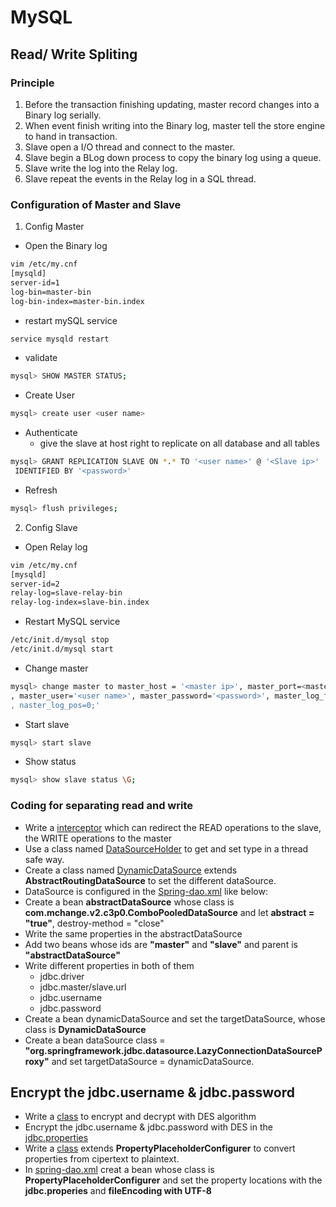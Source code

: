 # MySQL

## Read/ Write Spliting
### Principle
1. Before the transaction finishing updating, master record changes into a Binary log serially.
2. When event finish writing into the Binary log, master tell the store engine to hand in transaction.
3. Slave open a I/O thread and connect to the master.
4. Slave begin a BLog down process to copy the binary log using a queue.
5. Slave write the log into the Relay log.
6. Slave repeat the events in the Relay log in a SQL thread.
### Configuration of Master and Slave
1. Config Master
- Open the Binary log
``` bash
vim /etc/my.cnf
[mysqld]
server-id=1
log-bin=master-bin
log-bin-index=master-bin.index
```
- restart mySQL service
``` bash
service mysqld restart
```
- validate 
``` bash
mysql> SHOW MASTER STATUS;
```
- Create User
```bash
mysql> create user <user name>
```
- Authenticate
    - give the slave at host right to replicate on all database and all tables
```bash
mysql> GRANT REPLICATION SLAVE ON *.* TO '<user name>' @ '<Slave ip>'
 IDENTIFIED BY '<password>'
```
- Refresh
```bash
mysql> flush privileges;
```
2. Config Slave
- Open Relay log
``` bash
vim /etc/my.cnf
[mysqld]
server-id=2
relay-log=slave-relay-bin
relay-log-index=slave-bin.index
```
- Restart MySQL service
``` bash
/etc/init.d/mysql stop
/etc/init.d/mysql start
```
- Change master
```bash
mysql> change master to master_host = '<master ip>', master_port=<master port>
, master_user='<user name>', master_password='<password>', master_log_file='<THE RSULT OF SHOW MASTER STATUS>
, naster_log_pos=0;'
```
- Start slave
``` bash
mysql> start slave
```
- Show status
``` bash
mysql> show slave status \G;
```
### Coding for separating read and write
- Write a [interceptor](../src/main/java/com/rex/onlineShop/dao/split/DynamicDataSourceInterceptor.java) which can redirect the READ operations to the slave, the WRITE operations to the master
- Use a class named [DataSourceHolder](../src/main/java/com/rex/onlineShop/dao/split/DynamicDataSourceHolder.java) to get and set type in a thread safe way.
- Create a class named [DynamicDataSource](../src/main/java/com/rex/onlineShop/dao/split/DynamicDataSource.java) extends **AbstractRoutingDataSource** to set the different dataSource.
- DataSource is configured in the [Spring-dao.xml](../src/main/resources/spring/spring-dao.xml) like below:
- Create a bean **abstractDataSource** whose class is **com.mchange.v2.c3p0.ComboPooledDataSource** and let **abstract = "true"**, destroy-method = "close"
- Write the same properties in the abstractDataSource
- Add two beans whose ids are **"master"** and **"slave"** and parent is **"abstractDataSource"**
- Write different properties in both of them
    - jdbc.driver
    - jdbc.master/slave.url
    - jdbc.username
    - jdbc.password
 - Create a bean dynamicDataSource and set the targetDataSource, whose class is **DynamicDataSource**
 - Create a bean dataSource class = **"org.springframework.jdbc.datasource.LazyConnectionDataSourceProxy"** and set targetDataSource = dynamicDataSource.

## Encrypt the jdbc.username & jdbc.password
- Write a [class](../src/main/java/com/rex/onlineShop/util/DESUtil.java) to encrypt and decrypt with DES algorithm
- Encrypt the jdbc.username & jdbc.password with DES in the [jdbc.properties](../src/main/resources/jdbc.properties)
- Write a [class](../src/main/java/com/rex/onlineShop/uitl/EncryptPropertyPlaceholderConfigurer.java) extends **PropertyPlaceholderConfigurer** to convert properties from cipertext to plaintext. 
- In [spring-dao.xml](../src/main/resources/spring/spring-dao.xml) creat a bean whose class is **PropertyPlaceholderConfigurer** and set the property locations with the **jdbc.properies** and **fileEncoding with UTF-8**
